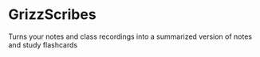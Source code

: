 # GrizzScribes
Turns your notes and class recordings into a summarized version of notes and study flashcards
